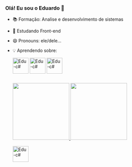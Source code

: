 ### Olá! Eu sou o Eduardo 👋

- 📚 Formação: Analise e desenvolvimento de sistemas
- 🌱 Estudando Front-end
- 😄 Pronouns: ele/dele...
- 💡 Aprendendo sobre:

  <img align="center" alt="Edu-c#" height="50" width="50" src="https://cdn.jsdelivr.net/gh/devicons/devicon/icons/html5/html5-original.svg" />
  <img align="center" alt="Edu-c#" height="50" width="50" src="https://cdn.jsdelivr.net/gh/devicons/devicon/icons/css3/css3-original.svg" />
  <img align="center" alt="Edu-c#" height="50" width="50" src="https://cdn.jsdelivr.net/gh/devicons/devicon/icons/javascript/javascript-plain.svg" />
  
  ##
  
  <div>
  <a href="https://github.com/EduardoWSilva">
    <img height="180em" src="https://github-readme-stats.vercel.app/api?username=EduardoWSilva&show_icons=true&theme=merko"/>
    <img height="180em" src="https://github-readme-stats.vercel.app/api/top-langs/?username=EduardoWSilva&layout=compact@langs_count=16&theme=merko"/>
   </div>
  
  <div style=display: "inline_block"><br>
    <img align="center" alt="Edu-c#" height="50" width="50" src="https://cdn.jsdelivr.net/gh/devicons/devicon/icons/csharp/csharp-original.svg" />
  </div>
  
  ##
            

